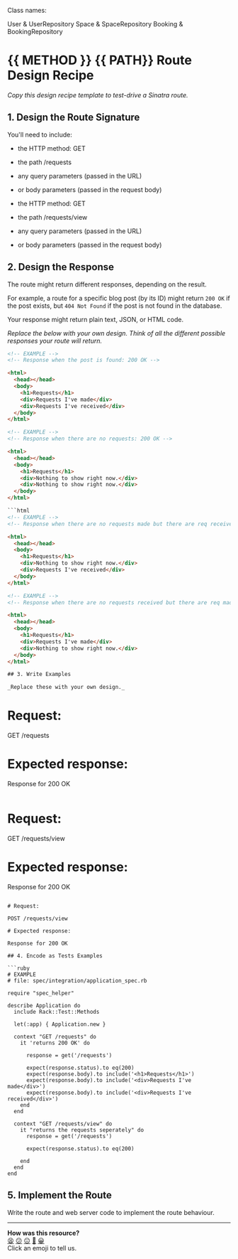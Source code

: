 Class names:

User & UserRepository
Space & SpaceRepository
Booking & BookingRepository

# {{ METHOD }} {{ PATH}} Route Design Recipe

_Copy this design recipe template to test-drive a Sinatra route._

## 1. Design the Route Signature

You'll need to include:
  * the HTTP method: GET
  * the path /requests
  * any query parameters (passed in the URL)
  * or body parameters (passed in the request body)

   * the HTTP method: GET
  * the path /requests/view
  * any query parameters (passed in the URL)
  * or body parameters (passed in the request body)

## 2. Design the Response

The route might return different responses, depending on the result.

For example, a route for a specific blog post (by its ID) might return `200 OK` if the post exists, but `404 Not Found` if the post is not found in the database.

Your response might return plain text, JSON, or HTML code. 

_Replace the below with your own design. Think of all the different possible responses your route will return._

```html
<!-- EXAMPLE -->
<!-- Response when the post is found: 200 OK -->

<html>
  <head></head>
  <body>
    <h1>Requests</h1>
    <div>Requests I've made</div>
    <div>Requests I've received</div>
  </body>
</html>
```

```html
<!-- EXAMPLE -->
<!-- Response when there are no requests: 200 OK -->

<html>
  <head></head>
  <body>
    <h1>Requests</h1>
    <div>Nothing to show right now.</div>
    <div>Nothing to show right now.</div>
  </body>
</html>

```html
<!-- EXAMPLE -->
<!-- Response when there are no requests made but there are req received: 200 OK -->

<html>
  <head></head>
  <body>
    <h1>Requests</h1>
    <div>Nothing to show right now.</div>
    <div>Requests I've received</div>
  </body>
</html>
```
```html
<!-- EXAMPLE -->
<!-- Response when there are no requests received but there are req made: 200 OK -->

<html>
  <head></head>
  <body>
    <h1>Requests</h1>
    <div>Requests I've made</div>
    <div>Nothing to show right now.</div>
  </body>
</html>

## 3. Write Examples

_Replace these with your own design._

```
# Request:

GET /requests

# Expected response:

Response for 200 OK
```

```
# Request:

GET /requests/view

# Expected response:

Response for 200 OK
```

# Request:

POST /requests/view

# Expected response:

Response for 200 OK

## 4. Encode as Tests Examples

```ruby
# EXAMPLE
# file: spec/integration/application_spec.rb

require "spec_helper"

describe Application do
  include Rack::Test::Methods

  let(:app) { Application.new }

  context "GET /requests" do
    it 'returns 200 OK' do
      
      response = get('/requests')

      expect(response.status).to eq(200)
      expect(response.body).to include('<h1>Requests</h1>')
      expect(response.body).to include('<div>Requests I've made</div>')
      expect(response.body).to include('<div>Requests I've received</div>')
    end
  end

  context "GET /requests/view" do
    it "returns the requests seperately" do
      response = get('/requests')

      expect(response.status).to eq(200)

    end
  end
end
```

## 5. Implement the Route

Write the route and web server code to implement the route behaviour.

<!-- BEGIN GENERATED SECTION DO NOT EDIT -->

---

**How was this resource?**  
[😫](https://airtable.com/shrUJ3t7KLMqVRFKR?prefill_Repository=makersacademy%2Fweb-applications&prefill_File=resources%2Fsinatra_route_design_recipe_template.md&prefill_Sentiment=😫) [😕](https://airtable.com/shrUJ3t7KLMqVRFKR?prefill_Repository=makersacademy%2Fweb-applications&prefill_File=resources%2Fsinatra_route_design_recipe_template.md&prefill_Sentiment=😕) [😐](https://airtable.com/shrUJ3t7KLMqVRFKR?prefill_Repository=makersacademy%2Fweb-applications&prefill_File=resources%2Fsinatra_route_design_recipe_template.md&prefill_Sentiment=😐) [🙂](https://airtable.com/shrUJ3t7KLMqVRFKR?prefill_Repository=makersacademy%2Fweb-applications&prefill_File=resources%2Fsinatra_route_design_recipe_template.md&prefill_Sentiment=🙂) [😀](https://airtable.com/shrUJ3t7KLMqVRFKR?prefill_Repository=makersacademy%2Fweb-applications&prefill_File=resources%2Fsinatra_route_design_recipe_template.md&prefill_Sentiment=😀)  
Click an emoji to tell us.

<!-- END GENERATED SECTION DO NOT EDIT -->